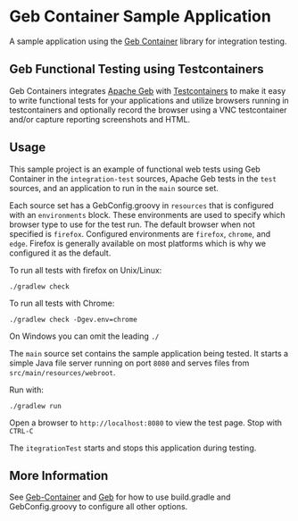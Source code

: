 # Geb Container Sample Application
A sample application using the [Geb Container](https://github.com/cbmarcum/geb-container/) library for integration testing.

## Geb Functional Testing using Testcontainers

Geb Containers integrates [Apache Geb](https://groovy.apache.org/geb/) with [Testcontainers](https://testcontainers.com/) to make it easy to write functional tests for your applications and utilize browsers running in testcontainers and optionally record the browser using a VNC testcontainer and/or capture reporting screenshots and HTML.

## Usage

This sample project is an example of functional web tests using Geb Container in the `integration-test` sources, Apache Geb tests in the `test` sources, and an application to run in the `main` source set.

Each source set has a GebConfig.groovy in `resources` that is configured with an `environments` block. These environments are used to specify which browser type to use for the test run.  The default browser when not specified is `firefox`.  Configured environments are `firefox`, `chrome`, and `edge`.
Firefox is generally available on most platforms which is why we configured it as the default.

To run all tests with firefox on Unix/Linux:
```shell
./gradlew check
```
To run all tests with Chrome:
```shell
./gradlew check -Dgev.env=chrome
```
On Windows you can omit the leading `./`

The `main` source set contains the sample application being tested.  It starts a simple Java file server running on port `8080` and serves files from `src/main/resources/webroot`.

Run with:
```shell
./gradlew run
```
Open a browser to `http://localhost:8080` to view the test page. Stop with `CTRL-C`

The `itegrationTest` starts and stops this application during testing.

## More Information

See [Geb-Container](https://github.com/cbmarcum/geb-container/) and [Geb](https://groovy.apache.org/geb/) for how to use build.gradle and GebConfig.groovy to configure all other options.
